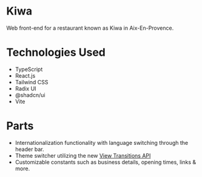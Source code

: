 # Kiwa
Web front-end for a restaurant known as Kiwa in Aix-En-Provence.

# Technologies Used
- TypeScript
- React.js
- Tailwind CSS
- Radix UI
- @shadcn/ui
- Vite

# Parts
- Internationalization functionality with language switching through the header bar.
- Theme switcher utilizing the new [View Transitions API](https://developer.mozilla.org/en-US/docs/Web/API/View_Transitions_API)
- Customizable constants such as business details, opening times, links & more.
